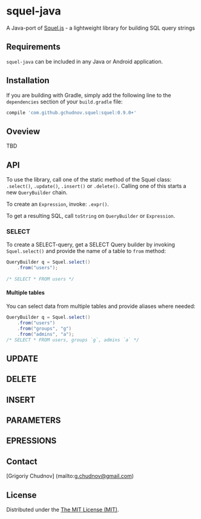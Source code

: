 # squel-java
A Java-port of [Squel.js](https://hiddentao.github.io/squel/) - a lightweight library for building SQL query strings

## Requirements

`squel-java` can be included in any Java or Android application.


## Installation

If you are building with Gradle, simply add the following line to the `dependencies` section of your `build.gradle` file:

```groovy
compile 'com.github.gchudnov.squel:squel:0.9.0+'
```

## Oveview
TBD

## API
To use the library, call one of the static method of the Squel class: `.select()`, `.update()`, `.insert()` or `.delete()`. Calling one of this starts a new `QueryBuilder` chain.

To create an `Expression`, invoke: `.expr()`.

To get a resulting SQL, call `toString` on `QueryBuilder` or `Expression`.

### SELECT
To create a SELECT-query, get a SELECT Query builder by invoking `Squel.select()` and provide the name of a table to `from` method:
```java
QueryBuilder q = Squel.select()
    .from("users");
    
/* SELECT * FROM users */    
```

#### Multiple tables
You can select data from multiple tables and provide aliases where needed:
```java
QueryBuilder q = Squel.select()
    .from("users")
    .from("groups", "g")
    .from("admins", "a");
/* SELECT * FROM users, groups `g`, admins `a` */    
```

## UPDATE

## DELETE

## INSERT

## PARAMETERS

## EPRESSIONS


## Contact

[Grigoriy Chudnov] (mailto:g.chudnov@gmail.com)


## License

Distributed under the [The MIT License (MIT)](https://github.com/gchudnov/bspec/blob/master/LICENSE).
